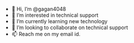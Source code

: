 - 👋 Hi, I’m @gagan4048
- 👀 I’m interested in technical support
- 🌱 I’m currently learning new technology 
- 💞️ I’m looking to collaborate on technical support
- 📫 Reach me on my email id.
